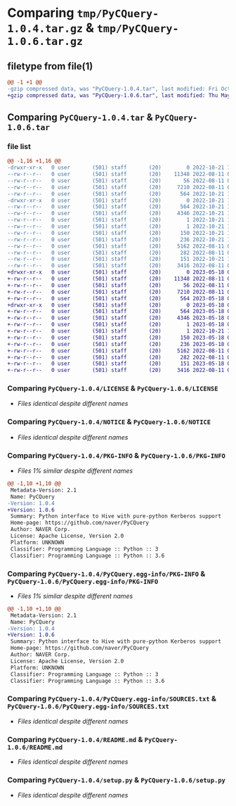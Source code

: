 # Comparing `tmp/PyCQuery-1.0.4.tar.gz` & `tmp/PyCQuery-1.0.6.tar.gz`

## filetype from file(1)

```diff
@@ -1 +1 @@
-gzip compressed data, was "PyCQuery-1.0.4.tar", last modified: Fri Oct 21 12:36:09 2022, max compression
+gzip compressed data, was "PyCQuery-1.0.6.tar", last modified: Thu May 18 06:24:00 2023, max compression
```

## Comparing `PyCQuery-1.0.4.tar` & `PyCQuery-1.0.6.tar`

### file list

```diff
@@ -1,16 +1,16 @@
-drwxr-xr-x   0 user       (501) staff       (20)        0 2022-10-21 12:36:09.104663 PyCQuery-1.0.4/
--rw-r--r--   0 user       (501) staff       (20)    11348 2022-08-11 00:11:52.000000 PyCQuery-1.0.4/LICENSE
--rw-r--r--   0 user       (501) staff       (20)       56 2022-08-11 00:11:52.000000 PyCQuery-1.0.4/MANIFEST.in
--rw-r--r--   0 user       (501) staff       (20)     7210 2022-08-11 00:11:52.000000 PyCQuery-1.0.4/NOTICE
--rw-r--r--   0 user       (501) staff       (20)      564 2022-10-21 12:36:09.104736 PyCQuery-1.0.4/PKG-INFO
-drwxr-xr-x   0 user       (501) staff       (20)        0 2022-10-21 12:36:09.104526 PyCQuery-1.0.4/PyCQuery.egg-info/
--rw-r--r--   0 user       (501) staff       (20)      564 2022-10-21 12:36:09.000000 PyCQuery-1.0.4/PyCQuery.egg-info/PKG-INFO
--rw-r--r--   0 user       (501) staff       (20)     4346 2022-10-21 12:36:09.000000 PyCQuery-1.0.4/PyCQuery.egg-info/SOURCES.txt
--rw-r--r--   0 user       (501) staff       (20)        1 2022-10-21 12:36:09.000000 PyCQuery-1.0.4/PyCQuery.egg-info/dependency_links.txt
--rw-r--r--   0 user       (501) staff       (20)        1 2022-10-21 12:36:09.000000 PyCQuery-1.0.4/PyCQuery.egg-info/not-zip-safe
--rw-r--r--   0 user       (501) staff       (20)      150 2022-10-21 12:36:09.000000 PyCQuery-1.0.4/PyCQuery.egg-info/requires.txt
--rw-r--r--   0 user       (501) staff       (20)      236 2022-10-21 12:36:09.000000 PyCQuery-1.0.4/PyCQuery.egg-info/top_level.txt
--rw-r--r--   0 user       (501) staff       (20)     5162 2022-08-11 00:11:52.000000 PyCQuery-1.0.4/README.md
--rw-r--r--   0 user       (501) staff       (20)      282 2022-08-11 00:11:52.000000 PyCQuery-1.0.4/requirements.txt
--rw-r--r--   0 user       (501) staff       (20)      151 2022-10-21 12:36:09.104978 PyCQuery-1.0.4/setup.cfg
--rw-r--r--   0 user       (501) staff       (20)     3416 2022-08-11 00:11:52.000000 PyCQuery-1.0.4/setup.py
+drwxr-xr-x   0 user       (501) staff       (20)        0 2023-05-18 06:24:00.138237 PyCQuery-1.0.6/
+-rw-r--r--   0 user       (501) staff       (20)    11348 2022-08-11 00:11:52.000000 PyCQuery-1.0.6/LICENSE
+-rw-r--r--   0 user       (501) staff       (20)       56 2022-08-11 00:11:52.000000 PyCQuery-1.0.6/MANIFEST.in
+-rw-r--r--   0 user       (501) staff       (20)     7210 2022-08-11 00:11:52.000000 PyCQuery-1.0.6/NOTICE
+-rw-r--r--   0 user       (501) staff       (20)      564 2023-05-18 06:24:00.138380 PyCQuery-1.0.6/PKG-INFO
+drwxr-xr-x   0 user       (501) staff       (20)        0 2023-05-18 06:24:00.137961 PyCQuery-1.0.6/PyCQuery.egg-info/
+-rw-r--r--   0 user       (501) staff       (20)      564 2023-05-18 06:24:00.000000 PyCQuery-1.0.6/PyCQuery.egg-info/PKG-INFO
+-rw-r--r--   0 user       (501) staff       (20)     4346 2023-05-18 06:24:00.000000 PyCQuery-1.0.6/PyCQuery.egg-info/SOURCES.txt
+-rw-r--r--   0 user       (501) staff       (20)        1 2023-05-18 06:24:00.000000 PyCQuery-1.0.6/PyCQuery.egg-info/dependency_links.txt
+-rw-r--r--   0 user       (501) staff       (20)        1 2022-10-21 12:36:09.000000 PyCQuery-1.0.6/PyCQuery.egg-info/not-zip-safe
+-rw-r--r--   0 user       (501) staff       (20)      150 2023-05-18 06:24:00.000000 PyCQuery-1.0.6/PyCQuery.egg-info/requires.txt
+-rw-r--r--   0 user       (501) staff       (20)      236 2023-05-18 06:24:00.000000 PyCQuery-1.0.6/PyCQuery.egg-info/top_level.txt
+-rw-r--r--   0 user       (501) staff       (20)     5162 2022-08-11 00:11:52.000000 PyCQuery-1.0.6/README.md
+-rw-r--r--   0 user       (501) staff       (20)      282 2022-08-11 00:11:52.000000 PyCQuery-1.0.6/requirements.txt
+-rw-r--r--   0 user       (501) staff       (20)      151 2023-05-18 06:24:00.138710 PyCQuery-1.0.6/setup.cfg
+-rw-r--r--   0 user       (501) staff       (20)     3416 2022-08-11 00:11:52.000000 PyCQuery-1.0.6/setup.py
```

### Comparing `PyCQuery-1.0.4/LICENSE` & `PyCQuery-1.0.6/LICENSE`

 * *Files identical despite different names*

### Comparing `PyCQuery-1.0.4/NOTICE` & `PyCQuery-1.0.6/NOTICE`

 * *Files identical despite different names*

### Comparing `PyCQuery-1.0.4/PKG-INFO` & `PyCQuery-1.0.6/PKG-INFO`

 * *Files 1% similar despite different names*

```diff
@@ -1,10 +1,10 @@
 Metadata-Version: 2.1
 Name: PyCQuery
-Version: 1.0.4
+Version: 1.0.6
 Summary: Python interface to Hive with pure-python Kerberos support
 Home-page: https://github.com/naver/PyCQuery
 Author: NAVER Corp.
 License: Apache License, Version 2.0
 Platform: UNKNOWN
 Classifier: Programming Language :: Python :: 3
 Classifier: Programming Language :: Python :: 3.6
```

### Comparing `PyCQuery-1.0.4/PyCQuery.egg-info/PKG-INFO` & `PyCQuery-1.0.6/PyCQuery.egg-info/PKG-INFO`

 * *Files 1% similar despite different names*

```diff
@@ -1,10 +1,10 @@
 Metadata-Version: 2.1
 Name: PyCQuery
-Version: 1.0.4
+Version: 1.0.6
 Summary: Python interface to Hive with pure-python Kerberos support
 Home-page: https://github.com/naver/PyCQuery
 Author: NAVER Corp.
 License: Apache License, Version 2.0
 Platform: UNKNOWN
 Classifier: Programming Language :: Python :: 3
 Classifier: Programming Language :: Python :: 3.6
```

### Comparing `PyCQuery-1.0.4/PyCQuery.egg-info/SOURCES.txt` & `PyCQuery-1.0.6/PyCQuery.egg-info/SOURCES.txt`

 * *Files identical despite different names*

### Comparing `PyCQuery-1.0.4/README.md` & `PyCQuery-1.0.6/README.md`

 * *Files identical despite different names*

### Comparing `PyCQuery-1.0.4/setup.py` & `PyCQuery-1.0.6/setup.py`

 * *Files identical despite different names*

